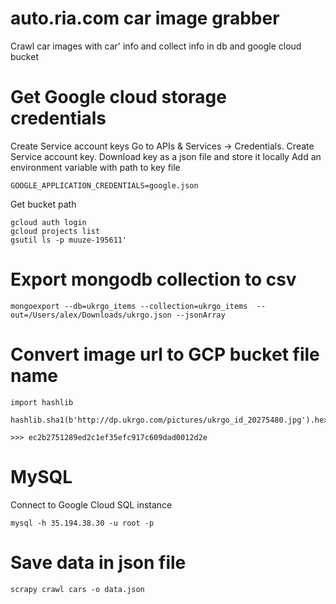 auto.ria.com car image grabber
==============================

Crawl car images with car' info and collect info in db and google cloud bucket

Get Google cloud storage credentials
====================================

Create Service account keys
Go to APIs & Services -> Credentials.
Create Service account key.
Download key as a json file and store it locally
Add an environment variable with path to key file

```
GOOGLE_APPLICATION_CREDENTIALS=google.json
```

Get bucket path

```
gcloud auth login
gcloud projects list
gsutil ls -p muuze-195611'
```

Export mongodb collection to csv
================================
```
mongoexport --db=ukrgo_items --collection=ukrgo_items  --out=/Users/alex/Downloads/ukrgo.json --jsonArray
```

Convert image url to GCP bucket file name
=========================================
```code:pytonn
import hashlib

hashlib.sha1(b'http://dp.ukrgo.com/pictures/ukrgo_id_20275480.jpg').hexdigest()

>>> ec2b2751289ed2c1ef35efc917c609dad0012d2e
```

MySQL
=====

Connect to Google Cloud SQL instance
```
mysql -h 35.194.38.30 -u root -p
```

Save data in json file
======================
```
scrapy crawl cars -o data.json
```